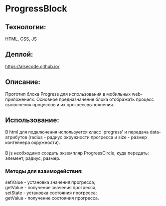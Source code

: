 ### <h1>ProgressBlock</h1>

### <h2>Технологии:</h2>
HTML, CSS, JS

### <h2>Деплой:</h2>
https://alsecode.github.io/

### <h2>Описание:</h2>
Прототип блока Progress для использования в мобильных web-приложениях. Основное предназначение блока отображать процесс выполнения процессов и их прогрессвыполнения.
<br>

### <h2>Использование:</h2>
В html для подключения используется класс 'progress' и передача data-атрибутов (radius - радиус окружности прогресса и size - размер контейнера окружности).
<br>
<br>
В js необходимо создать экземпляр ProgressCircle, куда передать: элемент, радиус, размер.
<br>
<h3>Методы для взаимодействия:</h3>
setValue - установка значения прогресса;
<br>
getValue - получение значения прогресса;
<br>
setState - установка состояния прогресса;
<br>
getValue - получение состояния прогресса.
